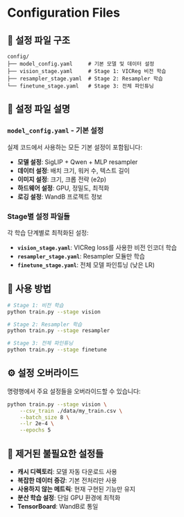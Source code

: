 # Configuration Files

## 📁 설정 파일 구조

```
config/
├── model_config.yaml     # 기본 모델 및 데이터 설정
├── vision_stage.yaml     # Stage 1: VICReg 비전 학습
├── resampler_stage.yaml  # Stage 2: Resampler 학습
└── finetune_stage.yaml   # Stage 3: 전체 파인튜닝
```

## 🎯 설정 파일 설명

### `model_config.yaml` - 기본 설정
실제 코드에서 사용하는 모든 기본 설정이 포함됩니다:

- **모델 설정**: SigLIP + Qwen + MLP resampler
- **데이터 설정**: 배치 크기, 워커 수, 텍스트 길이
- **이미지 설정**: 크기, 크롭 전략 (e2p)
- **하드웨어 설정**: GPU, 정밀도, 최적화
- **로깅 설정**: WandB 프로젝트 정보

### Stage별 설정 파일들
각 학습 단계별로 최적화된 설정:

- **`vision_stage.yaml`**: VICReg loss를 사용한 비전 인코더 학습
- **`resampler_stage.yaml`**: Resampler 모듈만 학습  
- **`finetune_stage.yaml`**: 전체 모델 파인튜닝 (낮은 LR)

## 🚀 사용 방법

```bash
# Stage 1: 비전 학습
python train.py --stage vision

# Stage 2: Resampler 학습  
python train.py --stage resampler

# Stage 3: 전체 파인튜닝
python train.py --stage finetune
```

## ⚙️ 설정 오버라이드

명령행에서 주요 설정들을 오버라이드할 수 있습니다:

```bash
python train.py --stage vision \
    --csv_train ./data/my_train.csv \
    --batch_size 8 \
    --lr 2e-4 \
    --epochs 5
```

## 🧹 제거된 불필요한 설정들

- **캐시 디렉토리**: 모델 자동 다운로드 사용
- **복잡한 데이터 증강**: 기본 전처리만 사용
- **사용하지 않는 메트릭**: 현재 구현된 기능만 유지
- **분산 학습 설정**: 단일 GPU 환경에 최적화
- **TensorBoard**: WandB로 통일
